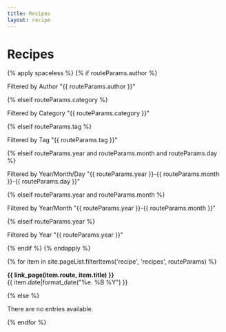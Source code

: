 ```yaml
---
title: Recipes
layout: recipe
---
```


# Recipes

{% apply spaceless %}
    {% if routeParams.author %}
        <p>Filtered by Author "{{ routeParams.author }}"</p>
    {% elseif routeParams.category %}
        <p>Filtered by Category "{{ routeParams.category }}"</p>
    {% elseif routeParams.tag %}
        <p>Filtered by Tag "{{ routeParams.tag }}"</p>
    {% elseif routeParams.year and routeParams.month and routeParams.day %}
        <p>Filtered by Year/Month/Day "{{ routeParams.year }}-{{ routeParams.month }}-{{ routeParams.day }}"</p>
    {% elseif routeParams.year and routeParams.month %}
        <p>Filtered by Year/Month "{{ routeParams.year }}-{{ routeParams.month }}"</p>
    {% elseif routeParams.year %}
        <p>Filtered by Year "{{ routeParams.year }}"</p>
    {% endif %}
{% endapply %}

{% for item in site.pageList.filterItems('recipe', 'recipes', routeParams) %}
<p class="post-title"><b>{{ link_page(item.route, item.title) }}</b><br>
    {{ item.date|format_date("%e. %B %Y") }}
</p>
{% else %}
<p>There are no entries available.</p>
{% endfor %}
